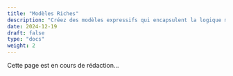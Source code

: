 ```yaml
---
title: "Modèles Riches"
description: "Créez des modèles expressifs qui encapsulent la logique métier"
date: 2024-12-19
draft: false
type: "docs"
weight: 2
---
```

Cette page est en cours de rédaction...